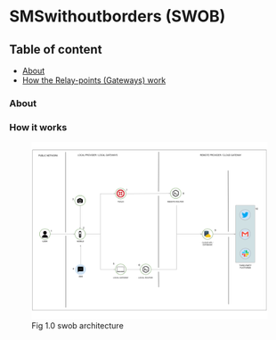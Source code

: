 <h1> SMSwithoutborders (SWOB) </h1>
<h2>Table of content</h2>
<ul>
	<li><a href="#about">About</a></li>
	<li><a href="#how_it_works">How the Relay-points (Gateways) work</a></li>
</ul>

<h3 id="about">About</h3>
<h3 id="how_it_works">How it works</h3>
<figure>
	<img alt="swob architecture" src="images/deku_swob_arch.png" />
	<figcaption>Fig 1.0 swob architecture</figcaption>
</figure>
